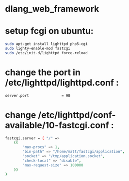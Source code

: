 # dlang_web_framework

# setup fcgi on ubuntu:
```sh
sudo apt-get install lighttpd php5-cgi
sudo lighty-enable-mod fastcgi
sudo /etc/init.d/lighttpd force-reload
```

# change the port in /etc/lighttpd/lighttpd.conf :
```sh
server.port               = 90
```

# change /etc/lighttpd/conf-available/10-fastcgi.conf :
```sh
fastcgi.server = ( "/" =>
	((
		"max-procs" => 1,
		"bin-path" => "/home/matt/fastcgi/application",
		"socket" => "/tmp/application.socket",
		"check-local" => "disable",
		"max-request-size" => 100000
	))
)
```
